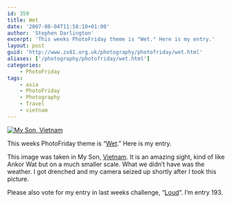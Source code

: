 ```yaml
---
id: 359
title: Wet
date: '2007-08-04T11:58:10+01:00'
author: 'Stephen Darlington'
excerpt: 'This weeks PhotoFriday theme is "Wet." Here is my entry.'
layout: post
guid: 'http://www.zx81.org.uk/photography/photofriday/wet.html'
aliases: ['/photography/photofriday/wet.html']
categories:
    - PhotoFriday
tags:
    - asia
    - PhotoFriday
    - Photography
    - Travel
    - vietnam
---
```


[![My Son, Vietnam](https://i0.wp.com/farm4.staticflickr.com/3761/10817495966_5937132f79.jpg?resize=500%2C333)](http://www.flickr.com/photos/stephendarlington/10817495966/ "My Son, Vietnam by stephendarlington, on Flickr")

This weeks PhotoFriday theme is “[Wet](http://www.photofriday.com/archives/challenge/000690.php "PhotoFriday: Wet").” Here is my entry.

This image was taken in My Son, [Vietnam](/travel/vietnam-2005.html "Vietnam images and commentery"). It is an amazing sight, kind of like Ankor Wat but on a much smaller scale. What we didn’t have was the weather. I got drenched and my camera seized up shortly after I took this picture.

Please also vote for my entry in last weeks challenge, “[Loud](http://www.photofriday.com/linkviewer.php?id=688 "PhotoFriday: Loud")“. I’m entry 193.